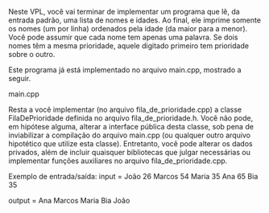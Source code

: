 Neste VPL, você vai terminar de implementar um programa que lê, da entrada padrão, uma lista de nomes e idades. Ao final, ele imprime somente os nomes (um por linha) ordenados pela idade (da maior para a menor). Você pode assumir que cada nome tem apenas uma palavra. Se dois nomes têm a mesma prioridade, aquele digitado primeiro tem prioridade sobre o outro.

Este programa já está implementado no arquivo main.cpp, mostrado a seguir.

main.cpp


Resta a você implementar (no arquivo fila_de_prioridade.cpp) a classe FilaDePrioridade definida no arquivo fila_de_prioridade.h. Você não pode, em hipótese alguma, alterar a interface pública desta classe, sob pena de inviabilizar a compilação do arquivo main.cpp (ou qualquer outro arquivo hipotético que utilize esta classe). Entretanto, você pode alterar os dados privados, além de incluir quaisquer bibliotecas que julgar necessárias ou implementar funções auxiliares no arquivo  fila_de_prioridade.cpp.

Exemplo de entrada/saída:
input = 
João 26
Marcos 54
Maria 35
Ana 65
Bia 35

output =
Ana
Marcos
Maria
Bia
João
